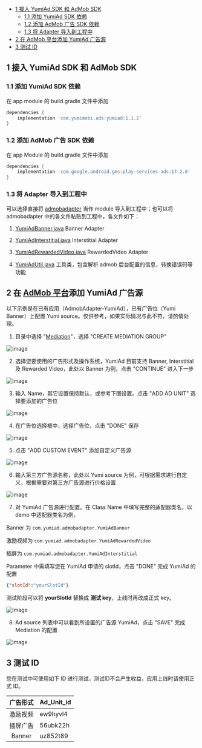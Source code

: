 
- [1 接入 YumiAd SDK 和 AdMob SDK](#1-%e6%8e%a5%e5%85%a5-yumiad-sdk-%e5%92%8c-admob-sdk)
  - [1.1 添加 YumiAd SDK 依赖](#11-%e6%b7%bb%e5%8a%a0-yumiad-sdk-%e4%be%9d%e8%b5%96)
  - [1.2 添加 AdMob 广告 SDK 依赖](#12-%e6%b7%bb%e5%8a%a0-admob-%e5%b9%bf%e5%91%8a-sdk-%e4%be%9d%e8%b5%96)
  - [1.3 将 Adapter 导入到工程中](#13-%e5%b0%86-adapter-%e5%af%bc%e5%85%a5%e5%88%b0%e5%b7%a5%e7%a8%8b%e4%b8%ad)
- [2 在 AdMob 平台添加 YumiAd 广告源](#2-%e5%9c%a8-admob-%e5%b9%b3%e5%8f%b0%e6%b7%bb%e5%8a%a0-yumiad-%e5%b9%bf%e5%91%8a%e6%ba%90)
- [3 测试 ID](#3-%e6%b5%8b%e8%af%95-id)


## 1 接入 YumiAd SDK 和 AdMob SDK
### 1.1 添加 YumiAd SDK 依赖
在 app module 的 build.gradle 文件中添加
```groovy
dependencies {
    implementation 'com.yumimobi.ads:yumiad:1.1.2'
}
```
### 1.2 添加 AdMob 广告 SDK 依赖
在 app Module 的 build.gradle 文件中添加
```groovy
dependencies {
    implementation 'com.google.android.gms:play-services-ads:17.2.0'
}
```

### 1.3 将 Adapter 导入到工程中

可以选择直接将 [admobadapter](./admobadapter) 当作 module 导入到工程中；也可以将 admobadapter 中的各文件粘贴到工程中，各文件如下：

1. [YumiAdBanner.java](./admobadapter/src/main/java/com/yumiad/admobadapter/YumiAdBanner.java) Banner Adapter

2. [YumiAdInterstitial.java](./admobadapter/src/main/java/com/yumiad/admobadapter/YumiAdInterstitial.java) Interstitial Adapter

3. [YumiAdRewardedVideo.java](./admobadapter/src/main/java/com/yumiad/admobadapter/YumiAdRewardedVideo.java) RewardedVideo Adapter

4. [YumiAdUtil.java](./admobadapter/src/main/java/com/yumiad/admobadapter/YumiAdUtil.java) 工具类，包含解析 admob 后台配置的信息，转换错误码等功能

## 2 在 [AdMob 平台](https://apps.admob.com/v2/home)添加 YumiAd 广告源
以下示例是在已有应用（AdmobAdapter-YumiAd），已有广告位（Yumi Banner）上配置 Yumi source。仅供参考，如果实际情况与此不符，请酌情处理。
1. 目录中选择 "[Mediation](https://apps.admob.com/v2/mediation/groups/list)"，选择 "CREATE MEDIATION GROUP"

![image](imgs/new-mediation-group-01.png)

2. 选择您要使用的广告形式及操作系统，YumiAd 目前支持 Banner, Interstitial 及 Rewarded Video，此处以 Banner 为例，点击 "CONTINUE" 进入下一步

![image](imgs/new-mediation-group-02.png)

3. 输入 Name，其它设置保持默认，或参考下图设置。点击 "ADD AD UNIT" 选择要添加的广告位

![image](imgs/new-mediation-group-03.png)

4. 在广告位选择框中，选择广告位，点击 "DONE" 保存

![image](imgs/new-mediation-group-04.png)

5. 点击 "ADD CUSTOM EVENT" 添加自定义广告源

![image](imgs/new-mediation-group-05.png)

6. 输入第三方广告源名称，此处以 Yumi source 为例，可根据需求进行自定义，根据需要对第三方广告源进行价格设置

![image](imgs/new-mediation-group-06.png)

7. 对 YumiAd 广告源进行配置。在 Class Name 中填写完整的适配器类名，以 demo 中适配器类名为例，

Banner 为 `com.yumiad.admobadapter.YumiAdBanner`

激励视频为 `com.yumiad.admobadapter.YumiAdRewardedVideo`

插屏为 `com.yumiad.admobadapter.YumiAdInterstitial`

Parameter 中需填写您在 YumiAd 申请的 slotId，点击 "DONE" 完成 YumiAd 的配置
```json
{"slotId":"yourSlotId"}
```

测试阶段可以将 **yourSlotId** 替换成 **测试 key**，上线时再改成正式 key。

![image](imgs/new-mediation-group-07.png)

8. Ad source 列表中可以看到所设置的广告源 YumiAd，点击 "SAVE" 完成 Mediation 的配置

![image](imgs/new-mediation-group-08.png)

## 3 测试 ID

您在测试中可使用如下 ID 进行测试，测试ID不会产生收益，应用上线时请使用正式 ID。

| 广告形式 | Ad_Unit_id |
| :------: | :--------- |
| 激励视频 | ew9hyvl4   |
| 插屏广告 | 56ubk22h   |
|  Banner  | uz852t89   |